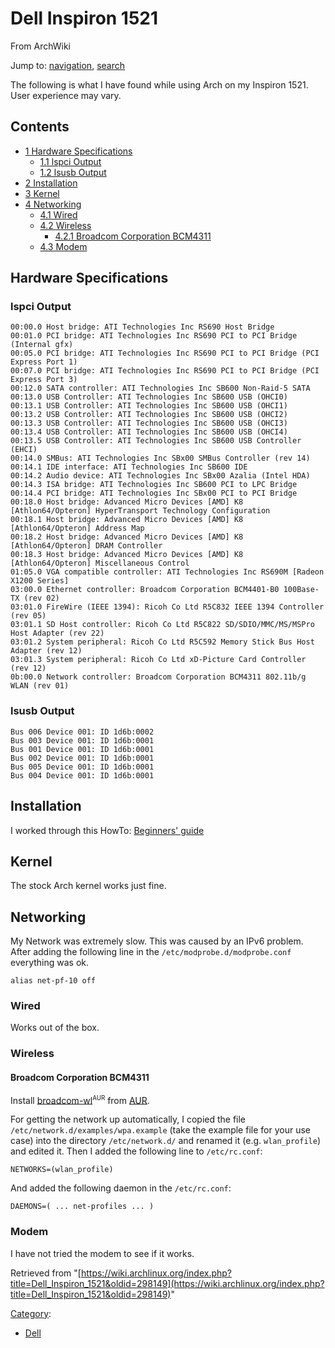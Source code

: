 # Dell Inspiron 1521

From ArchWiki

Jump to: [navigation](#column-one), [search](#searchInput)

The following is what I have found while using Arch on my Inspiron 1521\. User experience may vary.

## Contents

*   [1 Hardware Specifications](#Hardware_Specifications)
    *   [1.1 lspci Output](#lspci_Output)
    *   [1.2 lsusb Output](#lsusb_Output)
*   [2 Installation](#Installation)
*   [3 Kernel](#Kernel)
*   [4 Networking](#Networking)
    *   [4.1 Wired](#Wired)
    *   [4.2 Wireless](#Wireless)
        *   [4.2.1 Broadcom Corporation BCM4311](#Broadcom_Corporation_BCM4311)
    *   [4.3 Modem](#Modem)

## Hardware Specifications

### lspci Output

```
00:00.0 Host bridge: ATI Technologies Inc RS690 Host Bridge
00:01.0 PCI bridge: ATI Technologies Inc RS690 PCI to PCI Bridge (Internal gfx)
00:05.0 PCI bridge: ATI Technologies Inc RS690 PCI to PCI Bridge (PCI Express Port 1)
00:07.0 PCI bridge: ATI Technologies Inc RS690 PCI to PCI Bridge (PCI Express Port 3)
00:12.0 SATA controller: ATI Technologies Inc SB600 Non-Raid-5 SATA
00:13.0 USB Controller: ATI Technologies Inc SB600 USB (OHCI0)
00:13.1 USB Controller: ATI Technologies Inc SB600 USB (OHCI1)
00:13.2 USB Controller: ATI Technologies Inc SB600 USB (OHCI2)
00:13.3 USB Controller: ATI Technologies Inc SB600 USB (OHCI3)
00:13.4 USB Controller: ATI Technologies Inc SB600 USB (OHCI4)
00:13.5 USB Controller: ATI Technologies Inc SB600 USB Controller (EHCI)
00:14.0 SMBus: ATI Technologies Inc SBx00 SMBus Controller (rev 14)
00:14.1 IDE interface: ATI Technologies Inc SB600 IDE
00:14.2 Audio device: ATI Technologies Inc SBx00 Azalia (Intel HDA)
00:14.3 ISA bridge: ATI Technologies Inc SB600 PCI to LPC Bridge
00:14.4 PCI bridge: ATI Technologies Inc SBx00 PCI to PCI Bridge
00:18.0 Host bridge: Advanced Micro Devices [AMD] K8 [Athlon64/Opteron] HyperTransport Technology Configuration
00:18.1 Host bridge: Advanced Micro Devices [AMD] K8 [Athlon64/Opteron] Address Map
00:18.2 Host bridge: Advanced Micro Devices [AMD] K8 [Athlon64/Opteron] DRAM Controller
00:18.3 Host bridge: Advanced Micro Devices [AMD] K8 [Athlon64/Opteron] Miscellaneous Control
01:05.0 VGA compatible controller: ATI Technologies Inc RS690M [Radeon X1200 Series]
03:00.0 Ethernet controller: Broadcom Corporation BCM4401-B0 100Base-TX (rev 02)
03:01.0 FireWire (IEEE 1394): Ricoh Co Ltd R5C832 IEEE 1394 Controller (rev 05)
03:01.1 SD Host controller: Ricoh Co Ltd R5C822 SD/SDIO/MMC/MS/MSPro Host Adapter (rev 22)
03:01.2 System peripheral: Ricoh Co Ltd R5C592 Memory Stick Bus Host Adapter (rev 12)
03:01.3 System peripheral: Ricoh Co Ltd xD-Picture Card Controller (rev 12)
0b:00.0 Network controller: Broadcom Corporation BCM4311 802.11b/g WLAN (rev 01)

```

### lsusb Output

```
Bus 006 Device 001: ID 1d6b:0002  
Bus 003 Device 001: ID 1d6b:0001  
Bus 001 Device 001: ID 1d6b:0001  
Bus 002 Device 001: ID 1d6b:0001  
Bus 005 Device 001: ID 1d6b:0001  
Bus 004 Device 001: ID 1d6b:0001 

```

## Installation

I worked through this HowTo: [Beginners' guide](/index.php/Beginners%27_guide "Beginners' guide")

## Kernel

The stock Arch kernel works just fine.

## Networking

My Network was extremely slow. This was caused by an IPv6 problem. After adding the following line in the `/etc/modprobe.d/modprobe.conf` everything was ok.

```
alias net-pf-10 off

```

### Wired

Works out of the box.

### Wireless

#### Broadcom Corporation BCM4311

Install [broadcom-wl](https://aur.archlinux.org/packages/broadcom-wl/)<sup><small>AUR</small></sup> from [AUR](/index.php/AUR "AUR").

For getting the network up automatically, I copied the file `/etc/network.d/examples/wpa.example` (take the example file for your use case) into the directory `/etc/network.d/` and renamed it (e.g. `wlan_profile`) and edited it. Then I added the following line to `/etc/rc.conf`:

```
NETWORKS=(wlan_profile)

```

And added the following daemon in the `/etc/rc.conf`:

```
DAEMONS=( ... net-profiles ... )

```

### Modem

I have not tried the modem to see if it works.

Retrieved from "[https://wiki.archlinux.org/index.php?title=Dell_Inspiron_1521&oldid=298149](https://wiki.archlinux.org/index.php?title=Dell_Inspiron_1521&oldid=298149)"

[Category](/index.php/Special:Categories "Special:Categories"):

*   [Dell](/index.php/Category:Dell "Category:Dell")